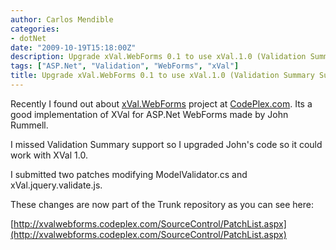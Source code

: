 ```yaml
---
author: Carlos Mendible
categories:
- dotNet
date: "2009-10-19T15:18:00Z"
description: Upgrade xVal.WebForms 0.1 to use xVal.1.0 (Validation Summary Support)
tags: ["ASP.Net", "Validation", "WebForms", "xVal"]
title: Upgrade xVal.WebForms 0.1 to use xVal.1.0 (Validation Summary Support)
---
```

Recently I found out about [xVal.WebForms](http://xvalwebforms.codeplex.com/) project at [CodePlex.com](http://codeplex.com). Its a good implementation of XVal for ASP.Net WebForms made by John Rummell.

I missed Validation Summary support so I upgraded John's code so it could work with XVal 1.0.

I submitted two patches modifying ModelValidator.cs and xVal.jquery.validate.js.

These changes are now part of the Trunk repository as you can see here:
  
[http://xvalwebforms.codeplex.com/SourceControl/PatchList.aspx](http://xvalwebforms.codeplex.com/SourceControl/PatchList.aspx)